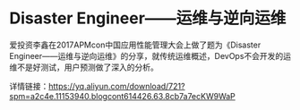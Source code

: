 # Disaster Engineer——运维与逆向运维
爱投资李鑫在2017APMcon中国应用性能管理大会上做了题为《Disaster Engineer——运维与逆向运维》的分享，就传统运维概述，DevOps不会开发的运维不是好测试，用户预测做了深入的分析。

详情链接：https://yq.aliyun.com/download/721?spm=a2c4e.11153940.blogcont614426.63.8cb7a7ecKW9WaP

